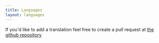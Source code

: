 ```yaml
---
title: Languages
layout: languages
---
```


If you'd like to add a translation feel free to create a pull request at [the github repository][scarecrow]

[scarecrow]: https://github.com/strootje/hugo-scarecrow-theme
